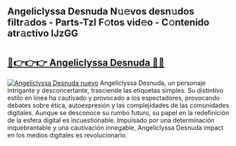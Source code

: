 ## Angeliclyssa Desnuda N𝚞𝚎vos desn𝚞dos filtr𝚊dos - Parts-TzI F𝚘tos vid𝚎o - C𝚘ntenido atr𝚊ctivo lJzGG

# <h2><a href="http://mbczd6.tromn.icu/?c=Angeliclyssa+Desnuda">🔗👉👉👉 Angeliclyssa Desnuda 🔗🔗</a></h2>

[![Angeliclyssa Desnuda nuevo](https://i.imgur.com/pEAQMta.gif)](http://mbczd6.tromn.icu/?c=Angeliclyssa+Desnuda)
Angeliclyssa Desnuda, un personaje intrigante y desconcertante, trasciende las etiquetas simples. Su distintivo estilo en línea ha cautivado y provocado a los espectadores, provocando debates sobre ética, autoexpresión y las complejidades de las comunidades digitales. Aunque se desconoce su rumbo futuro, su papel en la redefinición de la esfera digital es incuestionable. Impulsado por una determinación inquebrantable y una cautivación innegable, Angeliclyssa Desnuda impact en los medios digitales es revolucionario.
